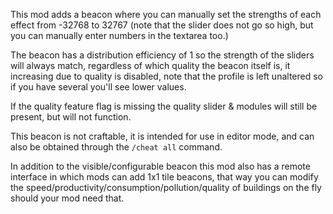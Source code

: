 This mod adds a beacon where you can manually set the strengths of each effect from -32768 to 32767
(note that the slider does not go so high, but you can manually enter numbers in the textarea too.)

The beacon has a distribution efficiency of 1 so the strength of the sliders will always match,
regardless of which quality the beacon itself is, it increasing due to quality is disabled,
note that the profile is left unaltered so if you have several you'll see lower values.

If the quality feature flag is missing the quality slider & modules will still be present, but will not function.

This beacon is not craftable, it is intended for use in editor mode, and can also be obtained through the `/cheat all` command.

In addition to the visible/configurable beacon this mod also has a remote interface in which mods can add 1x1 tile beacons,
that way you can modify the speed/productivity/consumption/pollution/quality of buildings on the fly should your mod need that.
